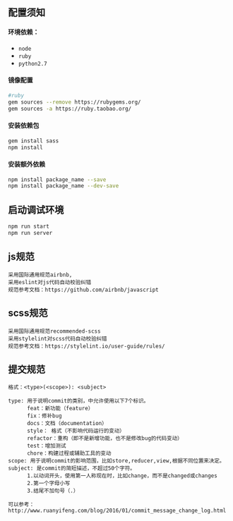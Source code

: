 ## 配置须知

#### 环境依赖：

- `node`
- `ruby`
- `python2.7`

#### 镜像配置

```bash
#ruby
gem sources --remove https://rubygems.org/
gem sources -a https://ruby.taobao.org/
```

#### 安装依赖包

```bash
gem install sass
npm install
```

#### 安装额外依赖

```bash
npm install package_name --save
npm install package_name --dev-save
```

## 启动调试环境

```bash
npm run start
npm run server
```

## js规范
```
采用国际通用规范airbnb,
采用eslint对js代码自动校验纠错
规范参考文档：https://github.com/airbnb/javascript
```
## scss规范
```
采用国际通用规范recommended-scss
采用stylelint对scss代码自动校验纠错
规范参考文档：https://stylelint.io/user-guide/rules/
```

## 提交规范
```
格式：<type>(<scope>): <subject>

type: 用于说明commit的类别，中允许使用以下7个标识。
      feat：新功能（feature）
      fix：修补bug
      docs：文档（documentation）
      style： 格式（不影响代码运行的变动）
      refactor：重构（即不是新增功能，也不是修改bug的代码变动）
      test：增加测试
      chore：构建过程或辅助工具的变动
scope: 用于说明commit的影响范围，比如store,reducer,view,根据不同位置来决定。
subject: 是commit的简短描述，不超过50个字符。
      1.以动词开头，使用第一人称现在时，比如change，而不是changed或changes
      2.第一个字母小写
      3.结尾不加句号（.）   
      
可以参考：http://www.ruanyifeng.com/blog/2016/01/commit_message_change_log.html           
```